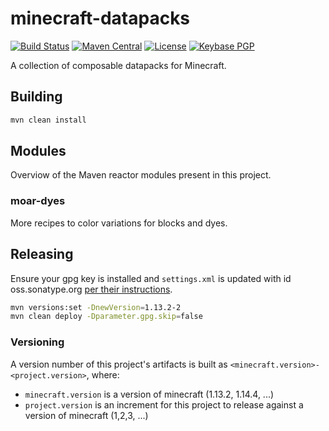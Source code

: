 # minecraft-datapacks

[![Build Status](https://img.shields.io/travis/rremer/minecraft-datapacks)](https://travis-ci.org/rremer/minecraft-datapacks)
[![Maven Central](https://img.shields.io/nexus/r/com.github.rremer/minecraft-datapacks?server=https%3A%2F%2Foss.sonatype.org)](https://search.maven.org/artifact/com.github.rremer/minecraft-datapacks/1.13.2-1/jar)
[![License](https://img.shields.io/github/license/rremer/minecraft-datapacks)](https://opensource.org/licenses/MIT)
[![Keybase PGP](https://img.shields.io/keybase/pgp/rremer)](https://keybase.io/rremer/pgp_keys.asc)

A collection of composable datapacks for Minecraft.

## Building

```sh
mvn clean install
```

## Modules

Overviow of the Maven reactor modules present in this project.

### moar-dyes

More recipes to color variations for blocks and dyes.

## Releasing

Ensure your gpg key is installed and ```settings.xml``` is updated with id oss.sonatype.org [per their instructions].

```sh
mvn versions:set -DnewVersion=1.13.2-2
mvn clean deploy -Dparameter.gpg.skip=false
```

### Versioning

A version number of this project's artifacts is built as ```<minecraft.version>-<project.version>```, where:
* ```minecraft.version``` is a version of minecraft (1.13.2, 1.14.4, ...)
* ```project.version``` is an increment for this project to release against a version of minecraft (1,2,3, ...)

[per their instructions]:https://central.sonatype.org/pages/apache-maven.html

